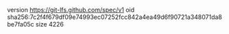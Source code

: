 version https://git-lfs.github.com/spec/v1
oid sha256:7c2f4f679df09e74993ec07252fcc842a4ea49d6f90721a348071da8be7fa05c
size 4226

